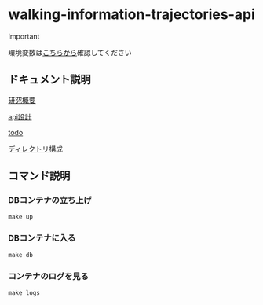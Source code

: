 # walking-information-trajectories-api

> [!IMPORTANT]
> 環境変数は[こちらから](https://kjlb.esa.io/posts/6655)確認してください

## ドキュメント説明
[研究概要](https://github.com/kajiLabTeam/walking-information-storage-server-api/blob/dev/docs/research_outline.md)


[api設計](https://github.com/kajiLabTeam/walking-information-storage-server-api/blob/dev/docs/api.md)

[todo](https://github.com/kajiLabTeam/walking-informおtion-storage-server-api/blob/dev/docs/Todo.md)

[ディレクトリ構成](https://github.com/kajiLabTeam/walking-information-storage-server-api/blob/dev/docs/directory.md)

 
## コマンド説明
### DBコンテナの立ち上げ
```
make up
```

### DBコンテナに入る
```
make db
```

### コンテナのログを見る
```
make logs

```



